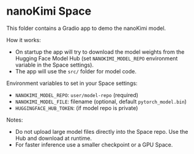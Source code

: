 # nanoKimi Space

This folder contains a Gradio app to demo the nanoKimi model.

How it works:
- On startup the app will try to download the model weights from the Hugging Face Model Hub (set `NANOKIMI_MODEL_REPO` environment variable in the Space settings).
- The app will use the `src/` folder for model code.

Environment variables to set in your Space settings:
- `NANOKIMI_MODEL_REPO`: `user/model-repo` (required)
- `NANOKIMI_MODEL_FILE`: filename (optional, default `pytorch_model.bin`)
- `HUGGINGFACE_HUB_TOKEN`: (if model repo is private)

Notes:
- Do not upload large model files directly into the Space repo. Use the Hub and download at runtime.
- For faster inference use a smaller checkpoint or a GPU Space.
